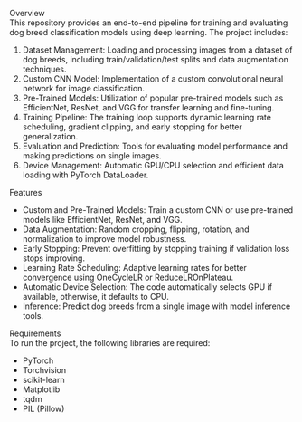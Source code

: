 Overview  
This repository provides an end-to-end pipeline for training and evaluating dog breed classification models using deep learning. 
The project includes:

1. Dataset Management: Loading and processing images from a dataset of dog breeds, including train/validation/test splits and data augmentation techniques.
2. Custom CNN Model: Implementation of a custom convolutional neural network for image classification.
3. Pre-Trained Models: Utilization of popular pre-trained models such as EfficientNet, ResNet, and VGG for transfer learning and fine-tuning.
4. Training Pipeline: The training loop supports dynamic learning rate scheduling, gradient clipping, and early stopping for better generalization.
5. Evaluation and Prediction: Tools for evaluating model performance and making predictions on single images.
6. Device Management: Automatic GPU/CPU selection and efficient data loading with PyTorch DataLoader.

Features
- Custom and Pre-Trained Models: Train a custom CNN or use pre-trained models like EfficientNet, ResNet, and VGG.
- Data Augmentation: Random cropping, flipping, rotation, and normalization to improve model robustness.
- Early Stopping: Prevent overfitting by stopping training if validation loss stops improving.
- Learning Rate Scheduling: Adaptive learning rates for better convergence using OneCycleLR or ReduceLROnPlateau.
- Automatic Device Selection: The code automatically selects GPU if available, otherwise, it defaults to CPU.
- Inference: Predict dog breeds from a single image with model inference tools.

Requirements  
To run the project, the following libraries are required:
- PyTorch
- Torchvision
- scikit-learn
- Matplotlib
- tqdm
- PIL (Pillow)
